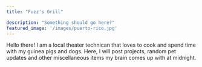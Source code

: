 ```yaml
---
title: "Fuzz's Grill"

description: "Something should go here?"
featured_image: '/images/puerto-rico.jpg'
---
```


Hello there! I am a local theater technican that loves to cook and spend time with my guinea pigs and dogs. Here, I will post projects, random pet updates and other miscellaneous items my brain comes up with at midnight.
